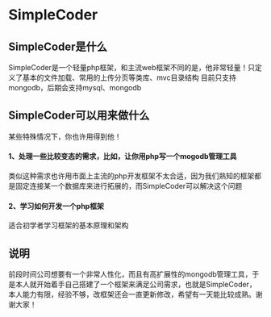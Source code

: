 ﻿# SimpleCoder
## SimpleCoder是什么
SimpleCoder是一个轻量php框架，和主流web框架不同的是，他非常轻量！只定义了基本的文件加载、常用的上传分页等类库、mvc目录结构
目前只支持mongodb，后期会支持mysql、mongodb
## SimpleCoder可以用来做什么
某些特殊情况下，你也许用得到他！

#### 1、处理一些比较变态的需求，比如，让你用php写一个mogodb管理工具

类似这种需求也许用市面上主流的php开发框架不太合适，因为我们熟知的框架都是固定连接某一个数据库来进行拓展的，而SimpleCoder可以解决这个问题

#### 2、学习如何开发一个php框架

适合初学者学习框架的基本原理和架构

## 说明
前段时间公司想要有一个非常人性化，而且有高扩展性的mongodb管理工具，于是本人就开始着手自己搭建了一个框架来满足公司需求，也就是SimpleCoder，
本人能力有限，经验不够，改框架还会一直更新修改，希望有一天能比较成熟。谢谢大家！
